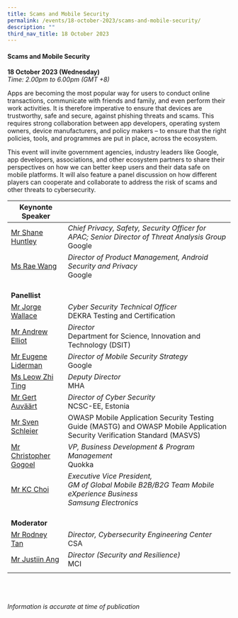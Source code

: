 ```yaml
---
title: Scams and Mobile Security
permalink: /events/18-october-2023/scams-and-mobile-security/
description: ""
third_nav_title: 18 October 2023
---
```

#### **Scams and Mobile Security**

**18 October 2023 (Wednesday)**  
*Time: 2.00pm to 6.00pm (GMT +8)*

Apps are becoming the most popular way for users to conduct online transactions, communicate with friends and family, and even perform their work activities. It is therefore imperative to ensure that devices are trustworthy, safe and secure, against phishing threats and scams. This requires strong collaboration between app developers, operating system owners, device manufacturers, and policy makers – to ensure that the right policies, tools, and programmes are put in place, across the ecosystem.

This event will invite government agencies, industry leaders like Google, app developers, associations, and other ecosystem partners to share their perspectives on how we can better keep users and their data safe on mobile platforms. It will also feature a panel discussion on how different players can cooperate and collaborate to address the risk of scams and other threats to cybersecurity.

|**Keynonte Speaker**          |                                                              |
| -------- | -------- |
| [Mr Shane Huntley](/speakers/mr-shane-huntley/)  | *Chief Privacy, Safety, Security Officer for APAC; Senior Director of Threat Analysis Group*<br>Google      |
| [Ms Rae Wang](/speakers/ms-rae-wang/)  | *Director of Product Management, Android Security and Privacy*<br>Google      |
| <br> **Panellist**          |                                                              |
| [Mr Jorge Wallace](/speakers/mr-jorge-wallace/)  | *Cyber Security Technical Officer*<br>DEKRA Testing and Certification                |
| [Mr Andrew Elliot](/speakers/mr-andrew-elliot/)  | *Director*<br>Department for Science, Innovation and Technology (DSIT)                |
| [Mr Eugene Liderman](/speakers/speaker-eugene-liderman/)  | *Director of Mobile Security Strategy* <br> Google                |
| [Ms Leow Zhi Ting](/speakers/ms-leow-zhi-ting/)  | *Deputy Director*<br>MHA                |
| [Mr Gert Auväärt](/speakers/mr-gert-auvaart/)  | *Director of Cyber Security*<br>NCSC-EE, Estonia                |
| [Mr Sven Schleier](/speakers/mr-sven-schleier/)  | OWASP Mobile Application Security Testing Guide (MASTG) and OWASP Mobile Application Security Verification Standard (MASVS)                |
| [Mr Christopher Gogoel](/speakers/mr-christopher-gogoel/)  | *VP, Business Development &amp; Program Management*<br>Quokka                |
| [Mr KC Choi](/speakers/mr-kc-choi/)  | *Executive Vice President, <br> GM of Global Mobile B2B/B2G Team Mobile eXperience Business <br> Samsung Electronics*                |
| <br> **Moderator**          |                                                              |
| [Mr Rodney Tan](/speakers/mr-rodney-tan/)  | *Director, Cybersecurity Engineering Center*<br>CSA                |
| [Mr Justiin Ang](/speakers/mr-justiin-ang/)  | *Director (Security and Resilience)*<br>MCI                |
| | |

 <br><br><br>
*Information is accurate at time of publication*